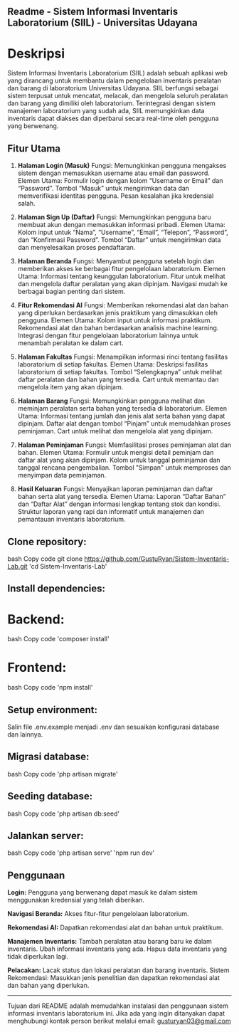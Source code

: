 ## Readme - Sistem Informasi Inventaris Laboratorium (SIIL) - Universitas Udayana
# Deskripsi
Sistem Informasi Inventaris Laboratorium (SIIL) adalah sebuah aplikasi web yang dirancang untuk membantu dalam pengelolaan inventaris peralatan dan barang di laboratorium Universitas Udayana. SIIL berfungsi sebagai sistem terpusat untuk mencatat, melacak, dan mengelola seluruh peralatan dan barang yang dimiliki oleh laboratorium. Terintegrasi dengan sistem manajemen laboratorium yang sudah ada, SIIL memungkinkan data inventaris dapat diakses dan diperbarui secara real-time oleh pengguna yang berwenang.

## Fitur Utama
1. **Halaman Login (Masuk)**
Fungsi: Memungkinkan pengguna mengakses sistem dengan memasukkan username atau email dan password.
Elemen Utama:
Formulir login dengan kolom “Username or Email” dan “Password”.
Tombol “Masuk” untuk mengirimkan data dan memverifikasi identitas pengguna.
Pesan kesalahan jika kredensial salah.

2. **Halaman Sign Up (Daftar)**
Fungsi: Memungkinkan pengguna baru membuat akun dengan memasukkan informasi pribadi.
Elemen Utama:
Kolom input untuk “Nama”, “Username”, “Email”, “Telepon”, “Password”, dan “Konfirmasi Password”.
Tombol “Daftar” untuk mengirimkan data dan menyelesaikan proses pendaftaran.

3. **Halaman Beranda**
Fungsi: Menyambut pengguna setelah login dan memberikan akses ke berbagai fitur pengelolaan laboratorium.
Elemen Utama:
Informasi tentang keunggulan laboratorium.
Fitur untuk melihat dan mengelola daftar peralatan yang akan dipinjam.
Navigasi mudah ke berbagai bagian penting dari sistem.

4. **Fitur Rekomendasi AI**
Fungsi: Memberikan rekomendasi alat dan bahan yang diperlukan berdasarkan jenis praktikum yang dimasukkan oleh pengguna.
Elemen Utama:
Kolom input untuk informasi praktikum.
Rekomendasi alat dan bahan berdasarkan analisis machine learning.
Integrasi dengan fitur pengelolaan laboratorium lainnya untuk menambah peralatan ke dalam cart.

5. **Halaman Fakultas**
Fungsi: Menampilkan informasi rinci tentang fasilitas laboratorium di setiap fakultas.
Elemen Utama:
Deskripsi fasilitas laboratorium di setiap fakultas.
Tombol “Selengkapnya” untuk melihat daftar peralatan dan bahan yang tersedia.
Cart untuk memantau dan mengelola item yang akan dipinjam.

6. **Halaman Barang**
Fungsi: Memungkinkan pengguna melihat dan meminjam peralatan serta bahan yang tersedia di laboratorium.
Elemen Utama:
Informasi tentang jumlah dan jenis alat serta bahan yang dapat dipinjam.
Daftar alat dengan tombol “Pinjam” untuk memudahkan proses peminjaman.
Cart untuk melihat dan mengelola alat yang dipinjam.

7. **Halaman Peminjaman**
Fungsi: Memfasilitasi proses peminjaman alat dan bahan.
Elemen Utama:
Formulir untuk mengisi detail peminjam dan daftar alat yang akan dipinjam.
Kolom untuk tanggal peminjaman dan tanggal rencana pengembalian.
Tombol "Simpan" untuk memproses dan menyimpan data peminjaman.

8. **Hasil Keluaran**
Fungsi: Menyajikan laporan peminjaman dan daftar bahan serta alat yang tersedia.
Elemen Utama:
Laporan “Daftar Bahan” dan “Daftar Alat” dengan informasi lengkap tentang stok dan kondisi.
Struktur laporan yang rapi dan informatif untuk manajemen dan pemantauan inventaris laboratorium.

## Clone repository:

bash
Copy code
git clone https://github.com/GustuRyan/Sistem-Inventaris-Lab.git
'cd Sistem-Inventaris-Lab'

## Install dependencies:
# Backend:

bash
Copy code
'composer install'

# Frontend:

bash
Copy code
'npm install'

## Setup environment:
Salin file .env.example menjadi .env dan sesuaikan konfigurasi database dan lainnya.

## Migrasi database:
bash
Copy code
'php artisan migrate'

## Seeding database:
bash
Copy code
'php artisan db:seed'

## Jalankan server:
bash
Copy code
'php artisan serve'
'npm run dev'

## Penggunaan

**Login:** Pengguna yang berwenang dapat masuk ke dalam sistem menggunakan kredensial yang telah diberikan.

**Navigasi Beranda:** Akses fitur-fitur pengelolaan laboratorium.

**Rekomendasi AI:** Dapatkan rekomendasi alat dan bahan untuk praktikum.

**Manajemen Inventaris:**
Tambah peralatan atau barang baru ke dalam inventaris.
Ubah informasi inventaris yang ada.
Hapus data inventaris yang tidak diperlukan lagi.

**Pelacakan:** Lacak status dan lokasi peralatan dan barang inventaris.
Sistem Rekomendasi: Masukkan jenis penelitian dan dapatkan rekomendasi alat dan bahan yang diperlukan.

--------------------------------------------------------------------------------

Tujuan dari README adalah memudahkan instalasi dan penggunaan sistem informasi inventaris laboratorium ini. Jika ada yang ingin ditanyakan dapat menghubungi kontak person berikut melalui email: gusturyan03@gmail.com